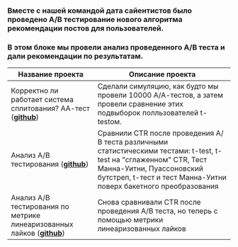 ### Вместе с нашей командой дата сайентистов было проведено А/В тестирование нового алгоритма рекомендации постов для пользователей.

### В этом блоке мы провели анализ проведенного А/В теста и дали рекомендации по результатам.

|Название проекта| Описание проекта| 
|----------------|-----------------|
|Корректно ли работает система сплитования? АА-тест (__[github](https://github.com/Darinchi/Data_Analyst_Simulator/blob/main/2_AB_tests/AA_test.ipynb)__)|Сделали симуляцию, как будто мы провели 10000 А/А-тестов, а затем провели сравнение этих подвыборок полльзователей t-testом.|
|Анализ А/В тестирования  (__[github](https://github.com/Darinchi/Data_Analyst_Simulator/blob/main/2_AB_tests/AB_test.ipynb)__)|Сравнили CTR после проведения А/В теста различными статистическими тестами: t-test, t-test на "сглаженном" CTR, Тест Манна-Уитни, Пуассоновский бутстреп, t-тест и тест Манна-Уитни поверх бакетного преобразования|
|Анализ А/В тестирования по метрике линеаризованных лайков (__[github](https://github.com/Darinchi/Data_Analyst_Simulator/blob/main/2_AB_tests/AB_test_linearized_likes.ipynb)__)|Снова сравнивали CTR после проведения А/В теста, но теперь с помощью метрики линеаризованных лайков|


